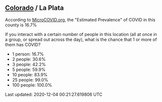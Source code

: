 
## [Colorado](/united-states/colorado) / La Plata

According to [MicroCOVID.org](http://microcovid.org),
the "Estimated Prevalence" of COVID in this county is 16.7%

If you interact with a certain number of people in this location
(all at once in a group, or spread out across the day), what is the chance that
1 or more of them has COVID?

- 1 person: 16.7%
- 2 people: 30.6%
- 3 people: 42.2%
- 5 people: 59.9%
- 10 people: 83.9%
- 25 people: 99.0%
- 100 people: 100.0%

Last updated: 2020-12-04 00:21:27.619806 UTC
